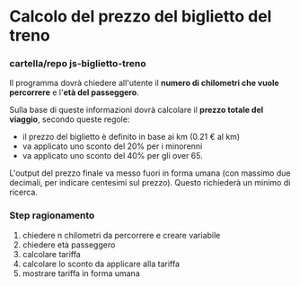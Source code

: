 # Calcolo del prezzo del biglietto del treno
### cartella/repo js-biglietto-treno

Il programma dovrà chiedere all'utente il **numero di chilometri che vuole percorrere** e l'**età del passeggero**.

Sulla base di queste informazioni dovrà calcolare il **prezzo totale del viaggio**, secondo queste regole:
- il prezzo del biglietto è definito in base ai km (0.21 € al km)
- va applicato uno sconto del 20% per i minorenni
- va applicato uno sconto del 40% per gli over 65.

L'output del prezzo finale va messo fuori in forma umana (con massimo due decimali, per indicare centesimi sul prezzo). Questo richiederà un minimo di ricerca.

### Step ragionamento

1. chiedere n chilometri da percorrere e creare variabile
2. chiedere età passeggero
3. calcolare tariffa
4. calcolare lo sconto da applicare alla tariffa
5. mostrare tariffa in forma umana